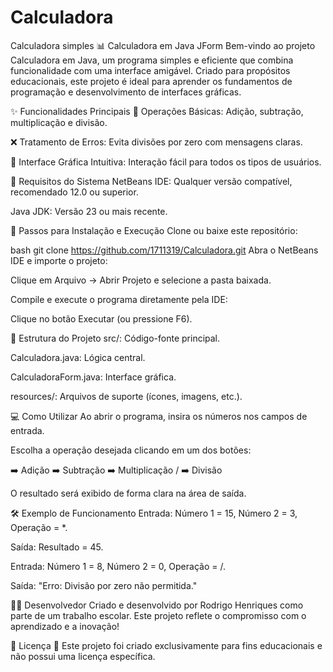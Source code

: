 # Calculadora
 Calculadora simples 
📊 Calculadora em Java JForm Bem-vindo ao projeto Calculadora em Java, um programa simples e eficiente que combina funcionalidade com uma interface amigável. Criado para propósitos educacionais, este projeto é ideal para aprender os fundamentos de programação e desenvolvimento de interfaces gráficas.

✨ Funcionalidades Principais 🧮 Operações Básicas: Adição, subtração, multiplicação e divisão.

❌ Tratamento de Erros: Evita divisões por zero com mensagens claras.

🎨 Interface Gráfica Intuitiva: Interação fácil para todos os tipos de usuários.

🔧 Requisitos do Sistema NetBeans IDE: Qualquer versão compatível, recomendado 12.0 ou superior.

Java JDK: Versão 23 ou mais recente.

🚀 Passos para Instalação e Execução Clone ou baixe este repositório:

bash git clone https://github.com/1711319/Calculadora.git Abra o NetBeans IDE e importe o projeto:

Clique em Arquivo -> Abrir Projeto e selecione a pasta baixada.

Compile e execute o programa diretamente pela IDE:

Clique no botão Executar (ou pressione F6).

📂 Estrutura do Projeto src/: Código-fonte principal.

Calculadora.java: Lógica central.

CalculadoraForm.java: Interface gráfica.

resources/: Arquivos de suporte (ícones, imagens, etc.).

💻 Como Utilizar Ao abrir o programa, insira os números nos campos de entrada.

Escolha a operação desejada clicando em um dos botões:

➡️ Adição
➡️ Subtração
➡️ Multiplicação
/ ➡️ Divisão

O resultado será exibido de forma clara na área de saída.

🛠️ Exemplo de Funcionamento Entrada: Número 1 = 15, Número 2 = 3, Operação = *.

Saída: Resultado = 45.

Entrada: Número 1 = 8, Número 2 = 0, Operação = /.

Saída: "Erro: Divisão por zero não permitida."

👨‍💻 Desenvolvedor Criado e desenvolvido por Rodrigo Henriques como parte de um trabalho escolar. Este projeto reflete o compromisso com o aprendizado e a inovação!

📜 Licença 🚫 Este projeto foi criado exclusivamente para fins educacionais e não possui uma licença específica.
